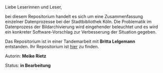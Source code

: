 Liebe Leserinnen und Leser,

bei diesem Repositorium handelt es sich um eine Zusammenfassung einzelner Datenprozesse bei der Stadtbibliothek Köln. Die Problematik im Datenprozess der Bildarchivierung wird eingehender beleuchtet und es wird ein konkreter Software-Vorschlag zur Verbesserung der Situation gegeben. 

Das Repositorium ist in einer Tandemarbeit mit **Britta Lelgemann** entstanden. Ihr Repositorium ist [hier](https://github.com/BLelgemann/malis_aufgabe-T9-1) zu finden.

Autorin: **Meike Rietz**

Status: **in Bearbeitung**
